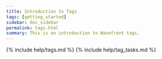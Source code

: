 ```yaml
---
title: Introduction to Tags
tags: [getting_started]
sidebar: doc_sidebar
permalink: tags.html
summary: This is an introduction to Wavefront tags.
---
```

{% include help/tags.md %}
{% include help/tag_tasks.md %}
